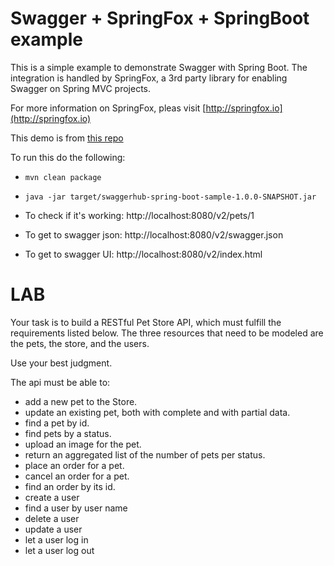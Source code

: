 # Swagger + SpringFox + SpringBoot example

This is a simple example to demonstrate Swagger with Spring Boot.  The integration
is handled by SpringFox, a 3rd party library for enabling Swagger on Spring MVC projects.

For more information on SpringFox, pleas visit [http://springfox.io](http://springfox.io)

This demo is from [this repo](https://github.com/swagger-api/swagger-samples/tree/master/java/java-spring-boot)

To run this do the following:

- `mvn clean package`
- `java -jar target/swaggerhub-spring-boot-sample-1.0.0-SNAPSHOT.jar`


- To check if it's working: http://localhost:8080/v2/pets/1
- To get to swagger json: http://localhost:8080/v2/swagger.json
- To get to swagger UI: http://localhost:8080/v2/index.html

# LAB

Your task is to build a RESTful Pet Store API, which must fulfill the requirements listed below. The three resources that need to be modeled are the pets, the store, and the users. 

Use your best judgment.

The api must be able to:

- add a new pet to the Store.
- update an existing pet, both with complete and with partial data. 
- find a pet by id.
- find pets by a status.
- upload an image for the pet.
- return an aggregated list of the number of pets per status.
- place an order for a pet.
- cancel an order for a pet.
- find an order by its id.
- create a user
- find a user by user name
- delete a user
- update a user
- let a user log in
- let a user log out